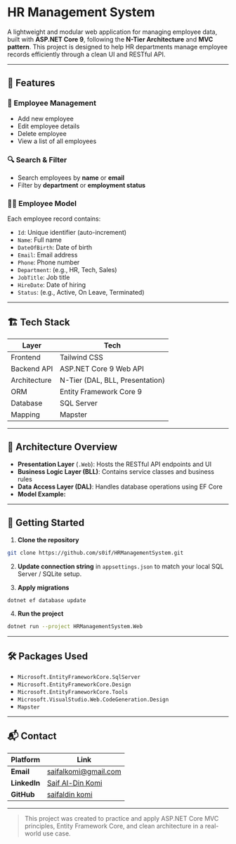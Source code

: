 # HR Management System

A lightweight and modular web application for managing employee data, built with **ASP.NET Core 9**, following the **N-Tier Architecture** and **MVC pattern**. This project is designed to help HR departments manage employee records efficiently through a clean UI and RESTful API.

---

## 📌 Features

### 🧾 Employee Management
- Add new employee
- Edit employee details
- Delete employee
- View a list of all employees

### 🔍 Search & Filter
- Search employees by **name** or **email**
- Filter by **department** or **employment status**

### 🧑‍💼 Employee Model
Each employee record contains:
- `Id`: Unique identifier (auto-increment)
- `Name`: Full name
- `DateOfBirth`: Date of birth
- `Email`: Email address
- `Phone`: Phone number
- `Department`: (e.g., HR, Tech, Sales)
- `JobTitle`: Job title
- `HireDate`: Date of hiring
- `Status`: (e.g., Active, On Leave, Terminated)

---

## 🏗️ Tech Stack

| Layer            | Tech                                    |
|------------------|------------------------------------------|
| Frontend         | Tailwind CSS                             |
| Backend API      | ASP.NET Core 9 Web API                   |
| Architecture     | N-Tier (DAL, BLL, Presentation)          |
| ORM              | Entity Framework Core 9                  |
| Database         | SQL Server                               |
| Mapping          |Mapster                                   |

---

## 🧱 Architecture Overview

- **Presentation Layer** (`.Web`): Hosts the RESTful API endpoints and UI
- **Business Logic Layer (BLL)**: Contains service classes and business rules
- **Data Access Layer (DAL)**: Handles database operations using EF Core
- **Model Example:**


---

## 🚀 Getting Started

1. **Clone the repository**
```bash
git clone https://github.com/s0if/HRManagementSystem.git
```

2. **Update connection string** in `appsettings.json` to match your local SQL Server / SQLite setup.

3. **Apply migrations**
```bash
dotnet ef database update
```

4. **Run the project**
```bash
dotnet run --project HRManagementSystem.Web
```

---

## 🛠 Packages Used

- `Microsoft.EntityFrameworkCore.SqlServer`
- `Microsoft.EntityFrameworkCore.Design`
- `Microsoft.EntityFrameworkCore.Tools`
- `Microsoft.VisualStudio.Web.CodeGeneration.Design`
- `Mapster`

---


## 📬 Contact

| Platform | Link |
|----------|------|
| **Email**    | [saifalkomi@gmail.com](mailto:saifalkomi@gmail.com) |
| **LinkedIn** | [Saif Al-Din Komi](https://www.linkedin.com/in/saif-aldin-komi) |
| **GitHub**   | [saifaldin komi](https://github.com/s0if) |

---

> This project was created to practice and apply ASP.NET Core MVC principles, Entity Framework Core, and clean architecture in a real-world use case.
